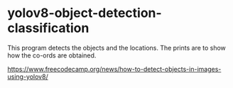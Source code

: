 # yolov8-object-detection-classification

This program detects the objects and the locations.
The prints are to show how the co-ords are obtained.

https://www.freecodecamp.org/news/how-to-detect-objects-in-images-using-yolov8/
